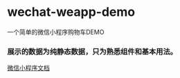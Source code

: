 # wechat-weapp-demo
一个简单的微信小程序购物车DEMO

### 展示的数据为纯静态数据，只为熟悉组件和基本用法。

[微信小程序文档](https://mp.weixin.qq.com/debug/wxadoc/dev/index.html)
